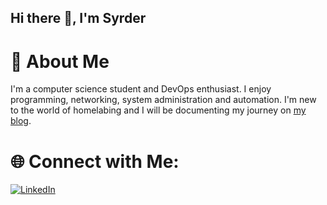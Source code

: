 ## Hi there 👋, I'm Syrder
# 🚀 About Me
I'm a computer science student and DevOps enthusiast. I enjoy programming, networking, system administration and automation. I'm new to the world of homelabing and I will be documenting my journey on [my blog](https://syrder.com/).
# 🌐 Connect with Me:
[![LinkedIn](https://img.shields.io/badge/LinkedIn-Connect-blue)](https://www.linkedin.com/in/syrder-baptichon/)
<!--
**SyrderBaptichon/SyrderBaptichon** is a ✨ _special_ ✨ repository because its `README.md` (this file) appears on your GitHub profile.

Here are some ideas to get you started:

- 🔭 I’m currently working on ...
- 🌱 I’m currently learning ...
- 👯 I’m looking to collaborate on ...
- 🤔 I’m looking for help with ...
- 💬 Ask me about ...
- 📫 How to reach me: ...
- 😄 Pronouns: ...
- ⚡ Fun fact: ...
-->
